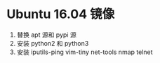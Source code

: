 # Ubuntu 16.04 镜像

1. 替换 apt 源和 pypi 源
2. 安装 python2 和 python3
3. 安装 iputils-ping vim-tiny net-tools nmap telnet
